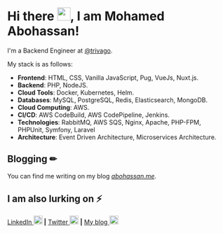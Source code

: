 # Hi there <img src="https://raw.githubusercontent.com/MartinHeinz/MartinHeinz/master/wave.gif" width="30px">, I am Mohamed Abohassan!

I'm a Backend Engineer at [@trivago](https://trivago.com/).

My stack is as follows:
* **Frontend**: HTML, CSS, Vanilla JavaScript, Pug, VueJs, Nuxt.js.
* **Backend**: PHP, NodeJS.
* **Cloud Tools**: Docker, Kubernetes, Helm.
* **Databases**: MySQL, PostgreSQL, Redis, Elasticsearch, MongoDB.
* **Cloud Computing**: AWS.
* **CI/CD**: AWS CodeBuild, AWS CodePipeline, Jenkins.
* **Technologies**: RabbitMQ, AWS SQS, Nginx, Apache, PHP-FPM, PHPUnit, Symfony, Laravel
* **Architecture**: Event Driven Architecture, Microservices Architecture.

## Blogging  &#x270f;
You can find me writing on my blog *[abohassan.me](https://abohassan.de)*.

## I am also lurking on ⚡
[LinkedIn <img src='https://cdn.jsdelivr.net/npm/simple-icons@3.0.1/icons/linkedin.svg' alt='linkedin' height='20'>](https://www.linkedin.com/in/m-abohassan/) **|** [Twitter <img src='https://cdn.jsdelivr.net/npm/simple-icons@3.0.1/icons/twitter.svg' alt='twitter' height='20'>](https://twitter.com/@m_abohassan1) **|** [My blog <img src='https://cdn.jsdelivr.net/npm/simple-icons@3.0.1/icons/icloud.svg' alt='website' height='20'>](https://abohassan.me/)

